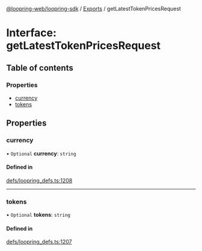 [@loopring-web/loopring-sdk](../README.md) / [Exports](../modules.md) / getLatestTokenPricesRequest

# Interface: getLatestTokenPricesRequest

## Table of contents

### Properties

- [currency](getLatestTokenPricesRequest.md#currency)
- [tokens](getLatestTokenPricesRequest.md#tokens)

## Properties

### currency

• `Optional` **currency**: `string`

#### Defined in

[defs/loopring_defs.ts:1208](https://github.com/Loopring/loopring_sdk/blob/427d9da/src/defs/loopring_defs.ts#L1208)

___

### tokens

• `Optional` **tokens**: `string`

#### Defined in

[defs/loopring_defs.ts:1207](https://github.com/Loopring/loopring_sdk/blob/427d9da/src/defs/loopring_defs.ts#L1207)
